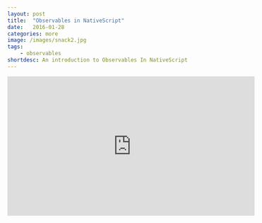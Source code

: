 ```yaml
---
layout: post
title:  "Observables in NativeScript"
date:   2016-01-28
categories: more
image: /images/snack2.jpg
tags: 
    - observables
shortdesc: An introduction to Observables In NativeScript
---
```

<iframe width="560" height="315" src="https://www.youtube.com/embed/_242IqMHmyE" frameborder="0" allowfullscreen></iframe>